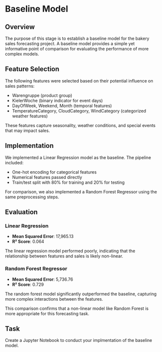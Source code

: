 # Baseline Model

## Overview

The purpose of this stage is to establish a baseline model for the bakery sales forecasting project. A baseline model provides a simple yet informative point of comparison for evaluating the performance of more complex models.

## Feature Selection

The following features were selected based on their potential influence on sales patterns:

- Warengruppe (product group)  
- KielerWoche (binary indicator for event days)  
- DayOfWeek, Weekend, Month (temporal features)  
- TemperatureCategory, CloudCategory, WindCategory (categorized weather features)

These features capture seasonality, weather conditions, and special events that may impact sales.

## Implementation

We implemented a Linear Regression model as the baseline. The pipeline included:

- One-hot encoding for categorical features  
- Numerical features passed directly  
- Train/test split with 80% for training and 20% for testing

For comparison, we also implemented a Random Forest Regressor using the same preprocessing steps.

## Evaluation

### Linear Regression

- **Mean Squared Error**: 17,965.13  
- **R² Score**: 0.064  

The linear regression model performed poorly, indicating that the relationship between features and sales is likely non-linear.

### Random Forest Regressor

- **Mean Squared Error**: 5,736.76  
- **R² Score**: 0.729  

The random forest model significantly outperformed the baseline, capturing more complex interactions between the features.

This comparison confirms that a non-linear model like Random Forest is more appropriate for this forecasting task.

## Task

Create a Jupyter Notebook to conduct your implmentation of the baseline model.
